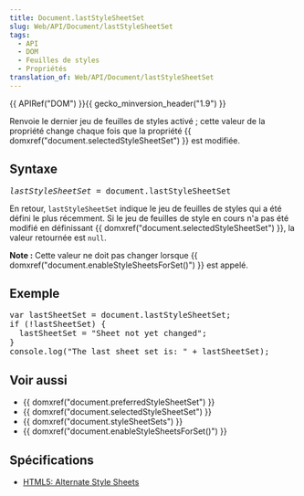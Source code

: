 ```yaml
---
title: Document.lastStyleSheetSet
slug: Web/API/Document/lastStyleSheetSet
tags:
  - API
  - DOM
  - Feuilles de styles
  - Propriétés
translation_of: Web/API/Document/lastStyleSheetSet
---
```

<p>{{ APIRef("DOM") }}{{ gecko_minversion_header("1.9") }}</p>

<p>Renvoie le dernier jeu de feuilles de styles activé ; cette valeur de la propriété change chaque fois que la propriété {{ domxref("document.selectedStyleSheetSet") }} est modifiée.</p>

<h2 id="Syntax">Syntaxe</h2>

<pre class="eval"><em>lastStyleSheetSet</em> = document.lastStyleSheetSet
</pre>

<p>En retour, <code>lastStyleSheetSet</code> indique le jeu de feuilles de styles qui a été défini le plus récemment. Si le jeu de feuilles de style en cours n'a pas été modifié en définissant {{ domxref("document.selectedStyleSheetSet") }}, la valeur retournée est <code>null</code>.</p>

<div class="note">
  <p><strong>Note :</strong> Cette valeur ne doit pas changer lorsque {{ domxref("document.enableStyleSheetsForSet()") }} est appelé.</p>
</div>

<h2 id="Example">Exemple</h2>

<pre class="brush: js">var lastSheetSet = document.lastStyleSheetSet;
if (!lastSheetSet) {
  lastSheetSet = "Sheet not yet changed";
}
console.log("The last sheet set is: " + lastSheetSet);
</pre>

<h2 id="See_also">Voir aussi</h2>

<ul>
 <li>{{ domxref("document.preferredStyleSheetSet") }}</li>
 <li>{{ domxref("document.selectedStyleSheetSet") }}</li>
 <li>{{ domxref("document.styleSheetSets") }}</li>
 <li>{{ domxref("document.enableStyleSheetsForSet()") }}</li>
</ul>

<h2 id="Specification">Spécifications</h2>

<ul>
 <li><a href="http://www.whatwg.org/specs/web-apps/current-work/#alternate-style-sheets">HTML5: Alternate Style Sheets</a></li>
</ul>
